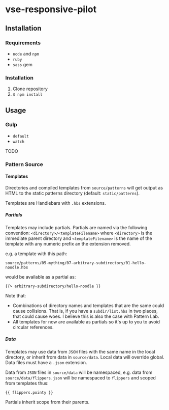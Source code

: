 vse-responsive-pilot
====================

## Installation

### Requirements

* `node` and `npm`
* `ruby`
* `sass` gem

### Installation

1. Clone repository
2. `$ npm install`

## Usage

### Gulp

* `default`
* `watch`

TODO

### Pattern Source

#### Templates

Directories and compiled templates from `source/patterns` will get output as HTML to the static patterns directory (default: `static/patterns`).

Templates are Handlebars with `.hbs` extensions.

##### Partials

Templates may include partials. Partials are named via the following convention: `<directory>/<templateFilename>` where `<directory>` is the immediate parent directory and `<templateFilename>` is the name of the template with any numeric prefix an the extension removed.

e.g. a template with this path:

`source/patterns/05-mything/07-arbitrary-subdirectory/01-hello-noodle.hbs`

would be available as a partial as:

`{{> arbitrary-subdirectory/hello-noodle }}`

Note that:

* Combinations of directory names and templates that are the same could cause collisions. That is, if you have a `subdir/list.hbs` in two places, that could cause woes. I believe this is also the case with Pattern Lab.
* All templates for now are available as partials so it's up to you to avoid circular references.

##### Data

Templates may use data from `JSON` files with the same name in the local directory, or inherit from data in `source/data`. Local data will override global. Data files must have a `.json` extension.

Data from `JSON` files in `source/data` will be namespaced, e.g. data from `source/data/flippers.json` will be namespaced to `flippers` and scoped from templates thus:

`{{ flippers.pointy }}`

Partials inherit scope from their parents.
